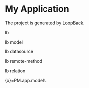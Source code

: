 # My Application

The project is generated by [LoopBack](http://loopback.io).

lb

lb model

lb datasource

lb remote-method

lb relation

{x}=PM.app.models
